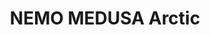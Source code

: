 ---
layout: default
title: NEMO MEDUSA Arctic
nav_order: 1
permalink: /NEMO MEDUSA ARCTIC/
has_children: true
---